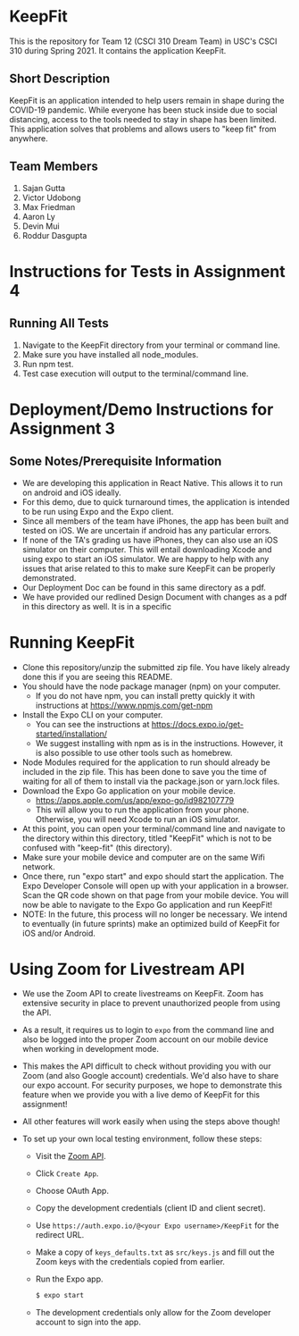 # KeepFit

This is the repository for Team 12 (CSCI 310 Dream Team) in USC's CSCI 310 during Spring 2021. It contains the application KeepFit.

## Short Description

KeepFit is an application intended to help users remain in shape during the COVID-19 pandemic. While everyone has been stuck inside due to social distancing, access to the tools needed to stay in shape has been limited. This application solves that problems and allows users to "keep fit" from anywhere.

## Team Members

1. Sajan Gutta
2. Victor Udobong
3. Max Friedman
4. Aaron Ly
5. Devin Mui
6. Roddur Dasgupta

# Instructions for Tests in Assignment 4

## Running All Tests

1. Navigate to the KeepFit directory from your terminal or command line.
2. Make sure you have installed all node_modules.
3. Run npm test.
4. Test case execution will output to the terminal/command line.

# Deployment/Demo Instructions for Assignment 3

## Some Notes/Prerequisite Information

-   We are developing this application in React Native. This allows it to run on android and iOS ideally.
-   For this demo, due to quick turnaround times, the application is intended to be run using Expo and the Expo client.
-   Since all members of the team have iPhones, the app has been built and tested on iOS. We are uncertain if android has any particular errors.
-   If none of the TA's grading us have iPhones, they can also use an iOS simulator on their computer. This will entail downloading Xcode and using expo to start an iOS simulator. We are happy to help with any issues that arise related to this to make sure KeepFit can be properly demonstrated.
-   Our Deployment Doc can be found in this same directory as a pdf.
-   We have provided our redlined Design Document with changes as a pdf in this directory as well. It is in a specific

# Running KeepFit

-   Clone this repository/unzip the submitted zip file. You have likely already done this if you are seeing this README.
-   You should have the node package manager (npm) on your computer.
    -   If you do not have npm, you can install pretty quickly it with instructions at https://www.npmjs.com/get-npm
-   Install the Expo CLI on your computer.
    -   You can see the instructions at https://docs.expo.io/get-started/installation/
    -   We suggest installing with npm as is in the instructions. However, it is also possible to use other tools such as homebrew.
-   Node Modules required for the application to run should already be included in the zip file. This has been done to save you the time of waiting for all of them to install via the package.json or yarn.lock files.
-   Download the Expo Go application on your mobile device.
    -   https://apps.apple.com/us/app/expo-go/id982107779
    -   This will allow you to run the application from your phone. Otherwise, you will need Xcode to run an iOS simulator.
-   At this point, you can open your terminal/command line and navigate to the directory within this directory, titled "KeepFit" which is not to be confused with "keep-fit" (this directory).
-   Make sure your mobile device and computer are on the same Wifi network.
-   Once there, run "expo start" and expo should start the application. The Expo Developer Console will open up with your application in a browser. Scan the QR code shown on that page from your mobile device. You will now be able to navigate to the Expo Go application and run KeepFit!
-   NOTE: In the future, this process will no longer be necessary. We intend to eventually (in future sprints) make an optimized build of KeepFit for iOS and/or Android.

# Using Zoom for Livestream API

-   We use the Zoom API to create livestreams on KeepFit. Zoom has extensive security in place to prevent unauthorized people from using the API.
-   As a result, it requires us to login to `expo` from the command line and also be logged into the proper Zoom account on our mobile device when working in development mode.
-   This makes the API difficult to check without providing you with our Zoom (and also Google account) credentials. We'd also have to share our expo account. For security purposes, we hope to demonstrate this feature when we provide you with a live demo of KeepFit for this assignment!
-   All other features will work easily when using the steps above though!
-   To set up your own local testing environment, follow these steps:

    -   Visit the [Zoom API](https://marketplace.zoom.us/docs/api-reference/zoom-api).
    -   Click `Create App`.
    -   Choose OAuth App.
    -   Copy the development credentials (client ID and client secret).
    -   Use `https://auth.expo.io/@<your Expo username>/KeepFit` for the redirect URL.
    -   Make a copy of `keys_defaults.txt` as `src/keys.js` and fill out the Zoom keys with the credentials copied from earlier.
    -   Run the Expo app.

        ```sh
        $ expo start
        ```

    -   The development credentials only allow for the Zoom developer account to sign into the app.
